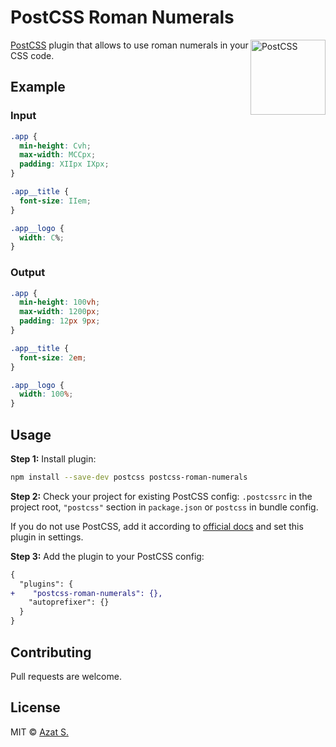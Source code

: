 # PostCSS Roman Numerals

<img align="right" width="120" height="120" title="PostCSS" src="http://postcss.github.io/postcss/logo.svg">

[PostCSS](https://postcss.org) plugin that allows to use roman numerals in your CSS code.

## Example

### Input

```css
.app {
  min-height: Cvh;
  max-width: MCCpx;
  padding: XIIpx IXpx;
}

.app__title {
  font-size: IIem;
}

.app__logo {
  width: C%;
}
```

### Output

```css
.app {
  min-height: 100vh;
  max-width: 1200px;
  padding: 12px 9px;
}

.app__title {
  font-size: 2em;
}

.app__logo {
  width: 100%;
}
```

## Usage

**Step 1:** Install plugin:

```sh
npm install --save-dev postcss postcss-roman-numerals
```

**Step 2:** Check your project for existing PostCSS config: `.postcssrc` in the project root, `"postcss"` section in `package.json` or `postcss` in bundle config.

If you do not use PostCSS, add it according to [official docs](https://github.com/postcss/postcss#usage)
and set this plugin in settings.

**Step 3:** Add the plugin to your PostCSS config:

```diff
{
  "plugins": {
+    "postcss-roman-numerals": {},
    "autoprefixer": {}
  }
}
```

## Contributing

Pull requests are welcome.

## License

MIT &copy; [Azat S.](https://twitter.com/azat_io)
